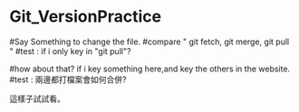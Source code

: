 # Git_VersionPractice

#Say Something to change the file.
#compare " git fetch, git merge, git pull "
#test : if i only key in "git pull"?

#how about that? if i key something here,and key the others in the website.
#test : 兩邊都打檔案會如何合併?

這樣子試試看。
